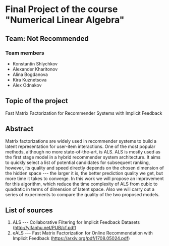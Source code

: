 # Final Project of the course "Numerical Linear Algebra"
## Team: Not Recommended

### Team members
- Konstantin Shlychkov
- Alexander Kharitonov
- Alina Bogdanova
- Kira Kuznetsova
- Alex Odnakov

## Topic of the project
Fast Matrix Factorization for Recommender Systems with Implicit Feedback

## Abstract 
Matrix factorizations are widely used in recommender systems to build a latent representation for user-item interactions. One of the most popular methods, although no more state-of-the-art, is ALS. ALS is mostly used as the first stage model in a hybrid recommender system architecture. It aims to quickly select a list of potential candidates for subsequent ranking, however, its quality and speed directly depends on the chosen dimension of the hidden space --- the larger it is, the better prediction quality we get, but more time it takes to converge. In this work we will propose an improvement for this algorithm, which reduce the time complexity of ALS from cubic to quadratic in terms of dimension of latent space. Also we will carry out a series of experiments to compare the quality of the two proposed models.

## List of sources 
1. ALS --- Collaborative Filtering for Implicit Feedback Datasets (http://yifanhu.net/PUB/cf.pdf)
2. eALS --- Fast Matrix Factorization for Online Recommendation with Implicit Feedback (https://arxiv.org/pdf/1708.05024.pdf)
